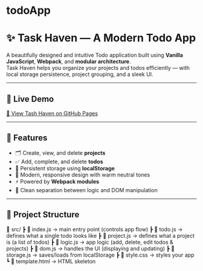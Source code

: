 # todoApp

# ✨ Task Haven — A Modern Todo App

A beautifully designed and intuitive Todo application built using **Vanilla JavaScript**, **Webpack**, and **modular architecture**.  
Task Haven helps you organize your projects and todos efficiently — with local storage persistence, project grouping, and a sleek UI.

---

## 🚀 Live Demo
[🔗 View Tash Haven on GitHub Pages](https://<your-username>.github.io/<your-repo-name>)

---

## 📁 Features
- 🗂️ Create, view, and delete **projects**
- ✅ Add, complete, and delete **todos**
- 💾 Persistent storage using **localStorage**
- 🎨 Modern, responsive design with warm neutral tones
- ⚡ Powered by **Webpack modules**
- 🧩 Clean separation between logic and DOM manipulation

---

## 🧠 Project Structure


📁 src/
 ┣ 📄 index.js              → main entry point (controls app flow)
 ┣ 📄 todo.js               → defines what a single todo looks like
 ┣ 📄 project.js            → defines what a project is (a list of todos)
 ┣ 📄 logic.js              → app logic (add, delete, edit todos & projects)
 ┣ 📄 dom.js                → handles the UI (displaying and updating)
 ┣ 📄 storage.js            → saves/loads from localStorage
 ┣ 📄 style.css             → styles your app
 ┗ 📄 template.html         → HTML skeleton

